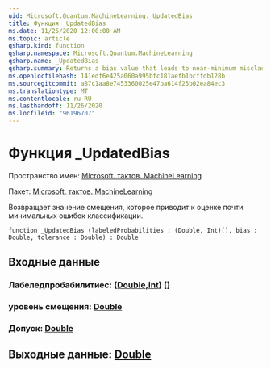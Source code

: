 ```yaml
---
uid: Microsoft.Quantum.MachineLearning._UpdatedBias
title: Функция _UpdatedBias
ms.date: 11/25/2020 12:00:00 AM
ms.topic: article
qsharp.kind: function
qsharp.namespace: Microsoft.Quantum.MachineLearning
qsharp.name: _UpdatedBias
qsharp.summary: Returns a bias value that leads to near-minimum misclassification score.
ms.openlocfilehash: 141edf6e425a060a995bfc181aefb1bcffdb128b
ms.sourcegitcommit: a87c1aa8e7453360025e47ba614f25b02ea84ec3
ms.translationtype: MT
ms.contentlocale: ru-RU
ms.lasthandoff: 11/26/2020
ms.locfileid: "96196707"
---
```

# <a name="_updatedbias-function"></a>Функция _UpdatedBias

Пространство имен: [Microsoft. тактов. MachineLearning](xref:Microsoft.Quantum.MachineLearning)

Пакет: [Microsoft. тактов. MachineLearning](https://nuget.org/packages/Microsoft.Quantum.MachineLearning)


Возвращает значение смещения, которое приводит к оценке почти минимальных ошибок классификации.

```qsharp
function _UpdatedBias (labeledProbabilities : (Double, Int)[], bias : Double, tolerance : Double) : Double
```


## <a name="input"></a>Входные данные

### <a name="labeledprobabilities--doubleint"></a>Лабеледпробабилитиес: ([Double](xref:microsoft.quantum.lang-ref.double),[int](xref:microsoft.quantum.lang-ref.int)) []




### <a name="bias--double"></a>уровень смещения: [Double](xref:microsoft.quantum.lang-ref.double)




### <a name="tolerance--double"></a>Допуск: [Double](xref:microsoft.quantum.lang-ref.double)





## <a name="output--double"></a>Выходные данные: [Double](xref:microsoft.quantum.lang-ref.double)

